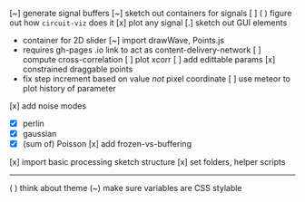 [~] generate signal buffers
  [~] sketch out containers for signals 
  [ ] 
	( ) figure out how `circuit-viz` does it
[x] plot any signal 
[.] sketch out GUI elements
  - container for 2D slider
[~] import drawWave, Points.js
  - requires gh-pages .io link to act as content-delivery-network
[ ] compute cross-correlation
  [ ] plot xcorr
[ ] add edittable params
  [x] constrained draggable points
  - fix step increment based on value *not* pixel coordinate
  [ ] use meteor to plot history of parameter
 


[x] add noise modes
  - [x] perlin
  - [x] gaussian
  - [x] (sum of) Poisson
[x] add frozen-vs-buffering

[x] import basic processing sketch structure
	[x] set folders, helper scripts

---

( ) think about theme 
	(~) make sure variables are CSS stylable
 


